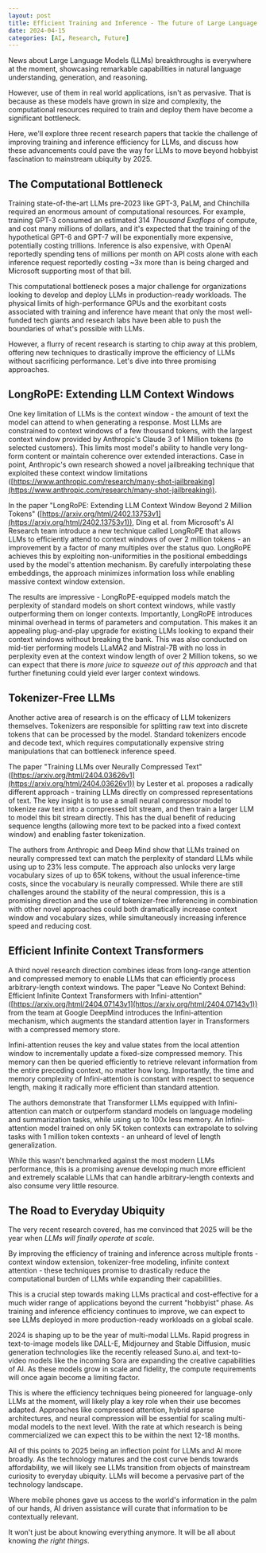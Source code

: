 ```yaml
---
layout: post
title: Efficient Training and Inference - The future of Large Language Models at Scale.
date: 2024-04-15
categories: [AI, Research, Future]
---
```


News about Large Language Models (LLMs) breakthroughs is everywhere at the moment, showcasing remarkable capabilities in natural language understanding, generation, and reasoning. 

However, use of them in real world applications, isn't as pervasive. That is because as these models have grown in size and complexity, the computational resources required to train and deploy them have become a significant bottleneck. 

Here, we'll explore three recent research papers that tackle the challenge of improving training and inference efficiency for LLMs, and discuss how these advancements could pave the way for LLMs to move beyond hobbyist fascination to mainstream ubiquity by 2025.

## The Computational Bottleneck
Training state-of-the-art LLMs pre-2023 like GPT-3, PaLM, and Chinchilla required an enormous amount of computational resources. For example, training GPT-3 consumed an estimated 314 *Thousand Exaflops* of compute, and cost many millions of dollars, and it's expected that the training of the hypothetical GPT-6 and GPT-7 will be exponentially more expensive, potentially costing trillions. Inference is also expensive, with OpenAI reportedly spending tens of millions per month on API costs alone with each inference request reportedly costing ~3x more than is being charged and Microsoft supporting most of that bill.

This computational bottleneck poses a major challenge for organizations looking to develop and deploy LLMs in production-ready workloads. The physical limits of high-performance GPUs and the exorbitant costs associated with training and inference have meant that only the most well-funded tech giants and research labs have been able to push the boundaries of what's possible with LLMs.

However, a flurry of recent research is starting to chip away at this problem, offering new techniques to drastically improve the efficiency of LLMs without sacrificing performance. Let's dive into three promising approaches.

## LongRoPE: Extending LLM Context Windows
One key limitation of LLMs is the context window - the amount of text the model can attend to when generating a response. Most LLMs are constrained to context windows of a few thousand tokens, with the largest context window provided by Anthropic's Claude 3 of 1 Million tokens (to selected customers). This limits most model's ability to handle very long-form content or maintain coherence over extended interactions. Case in point, Anthropic's own research showed a novel jailbreaking technique that exploited these context window limitations ([https://www.anthropic.com/research/many-shot-jailbreaking](https://www.anthropic.com/research/many-shot-jailbreaking)).

In the paper "LongRoPE: Extending LLM Context Window Beyond 2 Million Tokens" ([https://arxiv.org/html/2402.13753v1](https://arxiv.org/html/2402.13753v1)), Ding et al. from Microsoft's AI Research team introduce a new technique called LongRoPE that allows LLMs to efficiently attend to context windows of over 2 million tokens - an improvement by a factor of many multiples over the status quo. LongRoPE achieves this by exploiting non-uniformities in the positional embeddings used by the model's attention mechanism. By carefully interpolating these embeddings, the approach minimizes information loss while enabling massive context window extension.

The results are impressive - LongRoPE-equipped models match the perplexity of standard models on short context windows, while vastly outperforming them on longer contexts. Importantly, LongRoPE introduces minimal overhead in terms of parameters and computation. This makes it an appealing plug-and-play upgrade for existing LLMs looking to expand their context windows without breaking the bank. This was also conducted on mid-tier performing models LLaMA2 and Mistral-7B with no loss in perplexity even at the context window length of over 2 Million tokens, so we can expect that there is *more juice to squeeze out of this approach* and that further finetuning could yield ever larger context windows.

## Tokenizer-Free LLMs
Another active area of research is on the efficacy of LLM tokenizers themselves. Tokenizers are responsible for splitting raw text into discrete tokens that can be processed by the model. Standard tokenizers encode and decode text, which requires computationally expensive string manipulations that can bottleneck inference speed.

The paper "Training LLMs over Neurally Compressed Text" ([https://arxiv.org/html/2404.03626v1](https://arxiv.org/html/2404.03626v1)) by Lester et al. proposes a radically different approach - training LLMs directly on compressed representations of text. The key insight is to use a small neural compressor model to tokenize raw text into a compressed bit stream, and then train a larger LLM to model this bit stream directly. This has the dual benefit of reducing sequence lengths (allowing more text to be packed into a fixed context window) and enabling faster tokenization.

The authors from Anthropic and Deep Mind show that LLMs trained on neurally compressed text can match the perplexity of standard LLMs while using up to 23% less compute. The approach also unlocks very large vocabulary sizes of up to 65K tokens, without the usual inference-time costs, since the vocabulary is neurally compressed. While there are still challenges around the stability of the neural compression, this is a promising direction and the use of tokenizer-free inferencing in combination with other novel approaches could both dramatically increase context window and vocabulary sizes, while simultaneously increasing inference speed and reducing cost.

## Efficient Infinite Context Transformers
A third novel research direction combines ideas from long-range attention and compressed memory to enable LLMs that can efficiently process arbitrary-length context windows. The paper "Leave No Context Behind: Efficient Infinite Context Transformers with Infini-attention" ([https://arxiv.org/html/2404.07143v1](https://arxiv.org/html/2404.07143v1)) from the team at Google DeepMind introduces the Infini-attention mechanism, which augments the standard attention layer in Transformers with a compressed memory store.

Infini-attention reuses the key and value states from the local attention window to incrementally update a fixed-size compressed memory. This memory can then be queried efficiently to retrieve relevant information from the entire preceding context, no matter how long. Importantly, the time and memory complexity of Infini-attention is constant with respect to sequence length, making it radically more efficient than standard attention.

The authors demonstrate that Transformer LLMs equipped with Infini-attention can match or outperform standard models on language modeling and summarization tasks, while using up to 100x less memory. An Infini-attention model trained on only 5K token contexts can extrapolate to solving tasks with 1 million token contexts - an unheard of level of length generalization. 

While this wasn't benchmarked against the most modern LLMs performance, this is a promising avenue developing much more efficient and extremely scalable LLMs that can handle arbitrary-length contexts and also consume very little resource.

## The Road to Everyday Ubiquity
The very recent research covered, has me convinced that 2025 will be the year when *LLMs will finally operate at scale*.

By improving the efficiency of training and inference across multiple fronts - context window extension, tokenizer-free modeling, infinite context attention - these techniques promise to drastically reduce the computational burden of LLMs while expanding their capabilities.

This is a crucial step towards making LLMs practical and cost-effective for a much wider range of applications beyond the current "hobbyist" phase. As training and inference efficiency continues to improve, we can expect to see LLMs deployed in more production-ready workloads on a global scale.

2024 is shaping up to be the year of multi-modal LLMs. Rapid progress in text-to-image models like DALL-E, Midjourney and Stable Diffusion, music generation technologies like the recently released Suno.ai, and text-to-video models like the incoming Sora are expanding the creative capabilities of AI. As these models grow in scale and fidelity, the compute requirements will once again become a limiting factor.

This is where the efficiency techniques being pioneered for language-only LLMs at the moment, will likely play a key role when their use becomes adapted. Approaches like compressed attention, hybrid sparse architectures, and neural compression will be essential for scaling multi-modal models to the next level. With the rate at which research is being commercialized we can expect this to be within the next 12-18 months.

All of this points to 2025 being an inflection point for LLMs and AI more broadly. As the technology matures and the cost curve bends towards affordability, we will likely see LLMs transition from objects of mainstream curiosity to everyday ubiquity. LLMs will become a pervasive part of the technology landscape. 

Where mobile phones gave us access to the world's information in the palm of our hands, AI driven assistance will curate that information to be contextually relevant. 

It won't just be about knowing everything anymore. It will be all about knowing *the right things*.